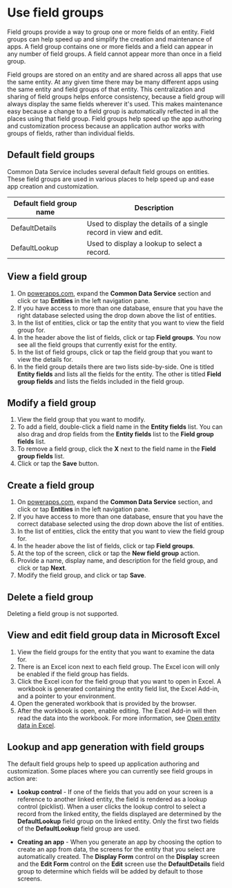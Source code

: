  <properties
	pageTitle="Use field groups for app creation | Microsoft PowerApps"
	description="Use field group to standardized app creation across the database."
	services="powerapps"
	documentationCenter="na"
	authors="aneesmsft"
	manager="kfend"
	editor=""
	tags=""/>

<tags
   ms.service="powerapps"
   ms.devlang="na"
   ms.topic="article"
   ms.tgt_pltfrm="na"
   ms.workload="na"
   ms.date="12/06/2016"
   ms.author="kfend"/>

# Use field groups #

Field groups provide a way to group one or more fields of an entity. Field groups can help speed up and simplify the creation and maintenance of apps. A field group contains one or more fields and a field can appear in any number of field groups. A field cannot appear more than once in a field group.

Field groups are stored on an entity and are shared across all apps that use the same entity. At any given time there may be many different apps using the same entity and field groups of that entity. This centralization and sharing of field groups helps enforce consistency, because a field group will always display the same fields wherever it's used. This makes maintenance easy because a change to a field group is automatically reflected in all the places using that field group. Field groups help speed up the app authoring and customization process because an application author works with groups of fields, rather than individual fields.

## Default field groups ##
Common Data Service includes several default field groups on entities. These field groups are used in various places to help speed up and ease app creation and customization.

| Default field group name | Description |
|-------------------------|-------------|
|DefaultDetails |Used to display the details of a single record in view and edit.|
|DefaultLookup |Used to display a lookup to select a record.|

## View a field group ##
1. On [powerapps.com](https://web.powerapps.com), expand the **Common Data Service** section and click or tap **Entities** in the left navigation pane.
1. If you have access to more than one database, ensure that you have the right database selected using the drop down above the list of entities.
1. In the list of entities, click or tap the entity that you want to view the field group for.
1. In the header above the list of fields, click or tap **Field groups**. You now see all the field groups that currently exist for the entity.
1. In the list of field groups, click or tap the field group that you want to view the details for.
1. In the field group details there are two lists side-by-side. One is titled **Entity fields** and lists all the fields for the entity. The other is titled **Field group fields** and lists the fields included in the field group.

## Modify a field group ##
1. View the field group that you want to modify.
2. To add a field, double-click a field name in the **Entity fields** list. You can also drag and drop fields from the **Entity fields** list to the **Field group fields** list.
3. To remove a field group, click the **X** next to the field name in the **Field group fields** list.
4. Click or tap the **Save** button.

## Create a field group ##
1. On [powerapps.com](https://web.powerapps.com), expand the **Common Data Service** section, and click or tap **Entities** in the left navigation pane.
2. If you have access to more than one database, ensure that you have the correct database selected using the drop down above the list of entities.
3. In the list of entities, click the entity that you want to view the field group for.
4. In the header above the list of fields, click or tap **Field groups**.
5. At the top of the screen, click or tap the **New field group** action.
6. Provide a name, display name, and description for the field group, and click or tap **Next**.
7. Modify the field group, and click or tap **Save**.

## Delete a field group ##
Deleting a field group is not supported.

## View and edit field group data in Microsoft Excel ##
1. View the field groups for the entity that you want to examine the data for.
1. There is an Excel icon next to each field group. The Excel icon will only be enabled if the field group has fields.
1. Click the Excel icon for the field group that you want to open in Excel. A workbook is generated containing the entity field list, the Excel Add-in, and a pointer to your environment.
1. Open the generated workbook that is provided by the browser.
1. After the workbook is open, enable editing. The Excel Add-in will then read the data into the workbook. For more information, see [Open entity data in Excel](data-platform-interactive-excel.md).

## Lookup and app generation with field groups ##
The default field groups help to speed up application authoring and customization. Some places where you can currently see field groups in action are:

* **Lookup control** - If one of the fields that you add on your screen is a reference to another linked entity, the field is rendered as a lookup control (picklist). When a user clicks the lookup control to select a record from the linked entity, the fields displayed are determined by the **DefaultLookup** field group on the linked entity. Only the first two fields of the **DefaultLookup** field group are used.

* **Creating an app** - When you generate an app by choosing the option to create an app from data, the screens for the entity that you select are automatically created. The **Display Form** control on the **Display** screen and the **Edit Form** control on the **Edit** screen use the **DefaultDetails** field group to determine which fields will be added by default to those screens.
